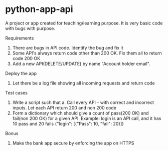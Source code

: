 # python-app-api
A project or app created for teaching/learning purpose. It is very basic code with bugs with purpose. 

Requirements
1. There are bugs in API code. Identify the bug and fix it
2. Some API's always return code other than 200 OK. Fix them all to return code 200 OK
3. Add a new API(DELETE/UPDATE) by name "Account holder email". 

Deploy the app
1. Let there be a log file showing all incoming requests and return code

Test cases
1. Write a script such that
      a. Call every API - with correct and incorrect inputs. Let each API return 200 and non 200 code
2. Form a dictionary which should give a count of pass(200 OK) and fail(non 200 OK) for a given API.
    Example: login is an API call, and it has 10 pass and 20 fails
      {"login": [{"Pass": 10, "fail": 20}]}

Bonus
1. Make the bank app secure by enforcing the app on HTTPS

